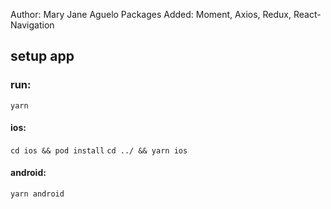 Author: Mary Jane Aguelo
Packages Added: Moment, Axios, Redux, React-Navigation

## setup app

### run:
 ```yarn```

#### ios:
 ```cd ios && pod install```
 ```cd ../ && yarn ios```

#### android: 
  ```yarn android```
 